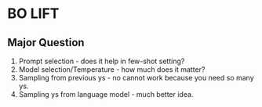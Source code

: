 # BO LIFT

## Major Question

1. Prompt selection - does it help in few-shot setting?
2. Model selection/Temperature - how much does it matter?
3. Sampling from previous ys - no cannot work because you need so many ys.
4. Sampling ys from language model - much better idea.
